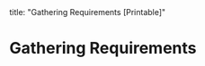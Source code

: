 <frontmatter>
title: "Gathering Requirements [Printable]"
</frontmatter>

<link rel="stylesheet" href="{{baseUrl}}/css/textbook.css">

<div class="website-content">

<div id="main">

# Gathering Requirements

<include src="brainstorming/unit-inParent-asFlat-print.md" boilerplate />
<include src="userSurveys/unit-inParent-asFlat-print.md" boilerplate />
<include src="observation/unit-inParent-asFlat-print.md" boilerplate />
<include src="interviews/unit-inParent-asFlat-print.md" boilerplate />
<include src="focusGroups/unit-inParent-asFlat-print.md" boilerplate />
<include src="prototyping/unit-inParent-asFlat-print.md" boilerplate />
<include src="productSurveys/unit-inParent-asFlat-print.md" boilerplate />

</div>

</div>

